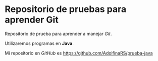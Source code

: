 # Repositorio de pruebas para aprender Git

Repositorio de prueba para aprender a manejar *Git*.

Utilizaremos programas en **Java**.

Mi repositorio en *GitHub* es <https://github.com/AdolfinaRS/prueba-java>
